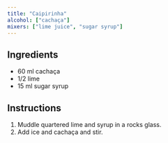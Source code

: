 ```yaml
---
title: "Caipirinha"
alcohol: ["cachaça"]
mixers: ["lime juice", "sugar syrup"]
---
```


## Ingredients

- 60 ml cachaça
- 1/2 lime
- 15 ml sugar syrup

## Instructions

1. Muddle quartered lime and syrup in a rocks glass.
2. Add ice and cachaça and stir.
